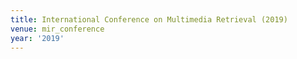 ```yaml
---
title: International Conference on Multimedia Retrieval (2019)
venue: mir_conference
year: '2019'
---
```

